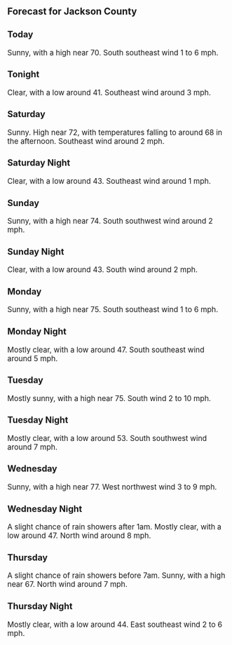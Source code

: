 <div>
   <h2>Forecast for Jackson County</h2>
   <p>
      <div style="font-size:120%">
         <h3>Today</h3>Sunny, with a high near 70. South southeast wind 1 to 6 mph.<br></div>
   </p>
   <p>
      <div style="font-size:120%">
         <h3>Tonight</h3>Clear, with a low around 41. Southeast wind around 3 mph.<br></div>
   </p>
   <p>
      <div style="font-size:120%">
         <h3>Saturday</h3>Sunny. High near 72, with temperatures falling to around 68 in the afternoon. Southeast wind around 2 mph.<br></div>
   </p>
   <p>
      <div style="font-size:120%">
         <h3>Saturday Night</h3>Clear, with a low around 43. Southeast wind around 1 mph.<br></div>
   </p>
   <p>
      <div style="font-size:120%">
         <h3>Sunday</h3>Sunny, with a high near 74. South southwest wind around 2 mph.<br></div>
   </p>
   <p>
      <div style="font-size:120%">
         <h3>Sunday Night</h3>Clear, with a low around 43. South wind around 2 mph.<br></div>
   </p>
   <p>
      <div style="font-size:120%">
         <h3>Monday</h3>Sunny, with a high near 75. South southeast wind 1 to 6 mph.<br></div>
   </p>
   <p>
      <div style="font-size:120%">
         <h3>Monday Night</h3>Mostly clear, with a low around 47. South southeast wind around 5 mph.<br></div>
   </p>
   <p>
      <div style="font-size:120%">
         <h3>Tuesday</h3>Mostly sunny, with a high near 75. South wind 2 to 10 mph.<br></div>
   </p>
   <p>
      <div style="font-size:120%">
         <h3>Tuesday Night</h3>Mostly clear, with a low around 53. South southwest wind around 7 mph.<br></div>
   </p>
   <p>
      <div style="font-size:120%">
         <h3>Wednesday</h3>Sunny, with a high near 77. West northwest wind 3 to 9 mph.<br></div>
   </p>
   <p>
      <div style="font-size:120%">
         <h3>Wednesday Night</h3>A slight chance of rain showers after 1am. Mostly clear, with a low around 47. North wind around 8 mph.<br></div>
   </p>
   <p>
      <div style="font-size:120%">
         <h3>Thursday</h3>A slight chance of rain showers before 7am. Sunny, with a high near 67. North wind around 7 mph.<br></div>
   </p>
   <p>
      <div style="font-size:120%">
         <h3>Thursday Night</h3>Mostly clear, with a low around 44. East southeast wind 2 to 6 mph.<br></div>
   </p>
</div>